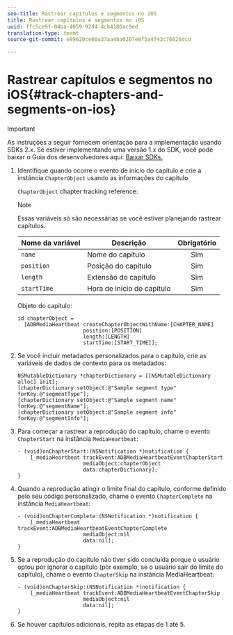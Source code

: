 ```yaml
---
seo-title: Rastrear capítulos e segmentos no iOS
title: Rastrear capítulos e segmentos no iOS
uuid: ffc5ce9f-04ba-4059-92d4-4cb4180ac9ed
translation-type: tm+mt
source-git-commit: e89620ce60a37aa4ba0207e8f5a4f43c76026dcd

---
```



# Rastrear capítulos e segmentos no iOS{#track-chapters-and-segments-on-ios}

>[!IMPORTANT]
>
>As instruções a seguir fornecem orientação para a implementação usando SDKs 2.x. Se estiver implementando uma versão 1.x do SDK, você pode baixar o Guia dos desenvolvedores aqui: [Baixar SDKs.](/help/sdk-implement/download-sdks.md)

1. Identifique quando ocorre o evento de início do capítulo e crie a instância `ChapterObject` usando as informações do capítulo.

   `ChapterObject` chapter tracking reference:

   >[!NOTE]
   >
   >Essas variáveis só são necessárias se você estiver planejando rastrear capítulos.

   | Nome da variável | Descrição | Obrigatório |
   | --- | --- | :---: |
   | `name` | Nome do capítulo | Sim |
   | `position` | Posição do capítulo | Sim |
   | `length` | Extensão do capítulo | Sim |
   | `startTime` | Hora de início do capítulo | Sim |

   Objeto do capítulo:

   ```
   id chapterObject =  
     [ADBMediaHeartbeat createChapterObjectWithName:[CHAPTER_NAME] 
                        position:[POSITION] 
                        length:[LENGTH] 
                        startTime:[START_TIME]];
   ```

1. Se você incluir metadados personalizados para o capítulo, crie as variáveis de dados de contexto para os metadados:

   ```
   NSMutableDictionary *chapterDictionary = [[NSMutableDictionary alloc] init]; 
   [chapterDictionary setObject:@"Sample segment type" forKey:@"segmentType"]; 
   [chapterDictionary setObject:@"Sample segment name" forKey:@"segmentName"]; 
   [chapterDictionary setObject:@"Sample segment info" forKey:@"segmentInfo"];
   ```

1. Para começar a rastrear a reprodução do capítulo, chame o evento `ChapterStart` na instância `MediaHeartbeat`:

   ```
   - (void)onChapterStart:(NSNotification *)notification { 
       [_mediaHeartbeat trackEvent:ADBMediaHeartbeatEventChapterStart  
                        mediaObject:chapterObject     
                        data:chapterDictionary]; 
   }
   ```

1. Quando a reprodução atingir o limite final do capítulo, conforme definido pelo seu código personalizado, chame o evento `ChapterComplete` na instância `MediaHeartbeat`:

   ```
   - (void)onChapterComplete:(NSNotification *)notification { 
       [_mediaHeartbeat trackEvent:ADBMediaHeartbeatEventChapterComplete  
                        mediaObject:nil  
                        data:nil]; 
   }
   ```

1. Se a reprodução do capítulo não tiver sido concluída porque o usuário optou por ignorar o capítulo (por exemplo, se o usuário sair do limite do capítulo), chame o evento `ChapterSkip` na instância MediaHeartbeat:

   ```
   - (void)onChapterSkip:(NSNotification *)notification { 
       [_mediaHeartbeat trackEvent:ADBMediaHeartbeatEventChapterSkip  
                        mediaObject:nil  
                        data:nil]; 
   }
   ```

1. Se houver capítulos adicionais, repita as etapas de 1 até 5.

